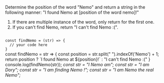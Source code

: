 Determine the position of the word "Nemo" and return a string in the following manner: "I found Nemo at [position of the word nemo]!"

1. If there are multiple instance of the word, only return for the first one.
2. If you can't find Nemo, return "I can't find Nemo :(".

<Editor lang="javascript" type="exercise" testMode="multipleInput">
<code>
const findNemo = (str) => {
  // your code here
}
</code>

<solution>
const findNemo = str => {
	const position = str.split(" ").indexOf('Nemo') + 1;
  return position ? `I found Nemo at ${position}!` : "I can't find Nemo :("
}
</solution>

<testcases>
<caller>
console.log(findNemo(str));
</caller>
<testcase>
<i>
const str = "I Nemo am";
</i>
</testcase>
<testcase>
<i>
const str = "I am Dory";
</i>
</testcase>
<testcase>
<i>
const str = "I am finding Nemo !";
</i>
</testcase>
<testcase>
<i>
const str = "I am Nemo the real Nemo";
</i>
</testcase>
</testcases>
</Editor>